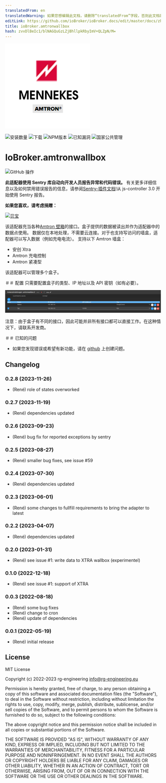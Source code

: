 ```yaml
---
translatedFrom: en
translatedWarning: 如果您想编辑此文档，请删除“translatedFrom”字段，否则此文档将再次自动翻译
editLink: https://github.com/ioBroker/ioBroker.docs/edit/master/docs/zh-cn/adapterref/iobroker.amtronwallbox/README.md
title: ioBroker.amtronwallbox
hash: zvvDlBeIc1/blNAGQuGzLZjBhllpkRbyImV+QLZpN/M=
---
```

![标识](../../../en/adapterref/iobroker.amtronwallbox/admin/amtronwallbox.png)

![安装数量](http://iobroker.live/badges/amtronwallbox-stable.svg)
![下载](https://img.shields.io/npm/dm/iobroker.amtronwallbox.svg)
![NPM版本](http://img.shields.io/npm/v/iobroker.amtronwallbox.svg)
![已知漏洞](https://snyk.io/test/github/rg-engineering/ioBroker.amtronwallbox/badge.svg)
![国家公共管理](https://nodei.co/npm/iobroker.amtronwallbox.png?downloads=true)

# IoBroker.amtronwallbox
![GitHub 操作](https://github.com/rg-engineering/ioBroker.amtronwallbox/workflows/Test%20and%20Release/badge.svg)

**此适配器使用 Sentry 库自动向开发人员报告异常和代码错误。** 有关更多详细信息以及如何禁用错误报告的信息，请参阅[Sentry-插件文档](https://github.com/ioBroker/plugin-sentry#plugin-sentry)!从 js-controller 3.0 开始使用 Sentry 报告。

**如果您喜欢，请考虑捐赠：**

[![贝宝](https://www.paypalobjects.com/en_US/DK/i/btn/btn_donateCC_LG.gif)](https://www.paypal.com/donate/?hosted_button_id=34ESBMJ932QZC)

该适配器充当各种[Amtron 壁箱](https://www.mennekes.de/emobility/produkte/amtron-wallboxen/)的接口。盒子提供的数据被读出并作为适配器中的数据点使用。
数据仅在本地处理，不需要云连接。对于也支持写访问的墙盒，适配器可以写入数据（例如充电电流）。
支持以下 Amtron 墙盒：

* 安创 Xtra
* Amtron 充电控制
* Amtron 紧凑型

该适配器可以管理多个盒子。

＃＃ 配置
只需要配置盒子的类型、IP 地址以及 API 密钥（如有必要）。

![配置](../../../en/adapterref/iobroker.amtronwallbox/admin/docs/Amtron_Config.PNG)

注意：由于盒子有不同的接口，因此可能并非所有接口都可以直接工作。在这种情况下，请联系开发商。

＃＃ 已知的问题
* 如果您发现错误或希望有新功能，请在 [github](https://github.com/rg-engineering/ioBroker.amtronwallbox/issues) 上创建问题。

## Changelog

<!--
  Placeholder for the next version (at the beginning of the line):
  ### **WORK IN PROGRESS**
-->
### 0.2.8 (2023-11-26)
* (René) role of states overworked

### 0.2.7 (2023-11-19)
* (René) dependencies updated

### 0.2.6 (2023-09-23)
* (René) bug fix for reported exceptions by sentry

### 0.2.5 (2023-08-27)
* (René) smaller bug fixes, see issue #59

### 0.2.4 (2023-07-30)
* (René) dependencies updated

### 0.2.3 (2023-06-01)
* (René) some changes to fullfill requirements to bring the adapter to latest

### 0.2.2 (2023-04-07)
* (René) dependencies updated

### 0.2.0 (2023-01-31)
* (René) see issue #1: write data to XTRA wallbox (experimentel)

### 0.1.0 (2022-12-18)
* (René) see issue #1: support of XTRA

### 0.0.3 (2022-08-18)
* (René) some bug fixes
* (René) change to cron
* (René) update of dependencies

### 0.0.1 (2022-05-19)
* (René) initial release

## License
MIT License

Copyright (c) 2022-2023 rg-engineering info@rg-engineering.eu

Permission is hereby granted, free of charge, to any person obtaining a copy
of this software and associated documentation files (the "Software"), to deal
in the Software without restriction, including without limitation the rights
to use, copy, modify, merge, publish, distribute, sublicense, and/or sell
copies of the Software, and to permit persons to whom the Software is
furnished to do so, subject to the following conditions:

The above copyright notice and this permission notice shall be included in all
copies or substantial portions of the Software.

THE SOFTWARE IS PROVIDED "AS IS", WITHOUT WARRANTY OF ANY KIND, EXPRESS OR
IMPLIED, INCLUDING BUT NOT LIMITED TO THE WARRANTIES OF MERCHANTABILITY,
FITNESS FOR A PARTICULAR PURPOSE AND NONINFRINGEMENT. IN NO EVENT SHALL THE
AUTHORS OR COPYRIGHT HOLDERS BE LIABLE FOR ANY CLAIM, DAMAGES OR OTHER
LIABILITY, WHETHER IN AN ACTION OF CONTRACT, TORT OR OTHERWISE, ARISING FROM,
OUT OF OR IN CONNECTION WITH THE SOFTWARE OR THE USE OR OTHER DEALINGS IN THE
SOFTWARE.